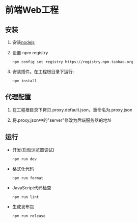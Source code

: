# 前端Web工程 #


## 安装 ##

1.  安装[nodejs](https://nodejs.org/download/)

2.  设置 npm registry

    `npm config set registry https://registry.npm.taobao.org`

3.  安装插件。在工程根目录下运行:

    `npm install`


## 代理配置 ##

1.  在工程根目录下拷贝.proxy.default.json，重命名为.proxy.json
    
2.  将.proxy.json中的"server"修改为后端服务器的地址


## 运行 ##

*   开发(启动浏览器调试)

    `npm run dev`

*   格式化代码

    `npm run format`

*   JavaScript代码检查

    `npm run lint`

*   生成发布包

    `npm run release`
